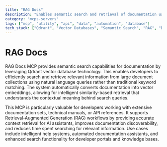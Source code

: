```yaml
---
title: "RAG Docs"
description: "Enables semantic search and retrieval of documentation using Qdrant vector database for efficient access to large document collections."
category: "mcps-servers"
tags: ["mcp", "utility", "api", "data", "automation", "database"]
tech_stack: ["Qdrant", "Vector Databases", "Semantic Search", "RAG", "Documentation Systems"]
---
```


# RAG Docs

RAG Docs MCP provides semantic search capabilities for documentation by leveraging Qdrant vector database technology. This enables developers to efficiently search and retrieve relevant information from large document collections using natural language queries rather than traditional keyword matching. The system automatically converts documentation into vector embeddings, allowing for intelligent similarity-based retrieval that understands the contextual meaning behind search queries.

This MCP is particularly valuable for developers working with extensive documentation sets, technical manuals, or API references. It supports Retrieval-Augmented Generation (RAG) workflows by providing accurate context retrieval for AI assistants, improves documentation discoverability, and reduces time spent searching for relevant information. Use cases include intelligent help systems, automated documentation assistants, and enhanced search functionality for developer portals and knowledge bases.
